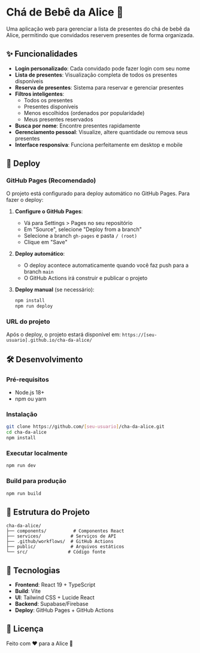 # Chá de Bebê da Alice 🍼

Uma aplicação web para gerenciar a lista de presentes do chá de bebê da Alice, permitindo que convidados reservem presentes de forma organizada.

## ✨ Funcionalidades

- **Login personalizado**: Cada convidado pode fazer login com seu nome
- **Lista de presentes**: Visualização completa de todos os presentes disponíveis
- **Reserva de presentes**: Sistema para reservar e gerenciar presentes
- **Filtros inteligentes**:
  - Todos os presentes
  - Presentes disponíveis
  - Menos escolhidos (ordenados por popularidade)
  - Meus presentes reservados
- **Busca por nome**: Encontre presentes rapidamente
- **Gerenciamento pessoal**: Visualize, altere quantidade ou remova seus presentes
- **Interface responsiva**: Funciona perfeitamente em desktop e mobile

## 🚀 Deploy

### GitHub Pages (Recomendado)

O projeto está configurado para deploy automático no GitHub Pages. Para fazer o deploy:

1. **Configure o GitHub Pages**:
   - Vá para Settings > Pages no seu repositório
   - Em "Source", selecione "Deploy from a branch"
   - Selecione a branch `gh-pages` e pasta `/ (root)`
   - Clique em "Save"

2. **Deploy automático**:
   - O deploy acontece automaticamente quando você faz push para a branch `main`
   - O GitHub Actions irá construir e publicar o projeto

3. **Deploy manual** (se necessário):
   ```bash
   npm install
   npm run deploy
   ```

### URL do projeto
Após o deploy, o projeto estará disponível em:
`https://[seu-usuario].github.io/cha-da-alice/`

## 🛠️ Desenvolvimento

### Pré-requisitos
- Node.js 18+
- npm ou yarn

### Instalação
```bash
git clone https://github.com/[seu-usuario]/cha-da-alice.git
cd cha-da-alice
npm install
```

### Executar localmente
```bash
npm run dev
```

### Build para produção
```bash
npm run build
```

## 📁 Estrutura do Projeto

```
cha-da-alice/
├── components/          # Componentes React
├── services/           # Serviços de API
├── .github/workflows/  # GitHub Actions
├── public/             # Arquivos estáticos
└── src/               # Código fonte
```

## 🎨 Tecnologias

- **Frontend**: React 19 + TypeScript
- **Build**: Vite
- **UI**: Tailwind CSS + Lucide React
- **Backend**: Supabase/Firebase
- **Deploy**: GitHub Pages + GitHub Actions

## 📝 Licença

Feito com ❤️ para a Alice 🍼
